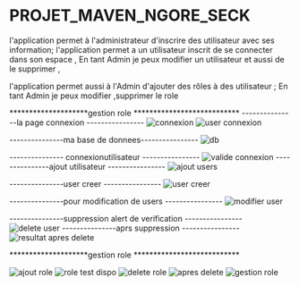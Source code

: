 # PROJET_MAVEN_NGORE_SECK

l'application permet à l'administrateur d'inscrire des utilisateur avec ses information;
l'application permet a un utilisateur inscrit de se connecter dans  son espace ,
En tant Admin je peux modifier un utilisateur et aussi de le supprimer ,

l'application  permet aussi  à l'Admin d'ajouter des rôles à des utilisateur ;
En tant Admin je peux modifier ,supprimer le role

********************gestion role ***************************
---------------la page connexion ----------------
![connexion](https://user-images.githubusercontent.com/122989242/213195499-1571b8ec-364a-43f7-96f0-beb611aef93d.PNG)
![user connexion](https://user-images.githubusercontent.com/122989242/213195481-ac19b017-2e3a-4950-bc08-7e43dc0f3efa.PNG)

---------------ma base de donnees----------------
![db](https://user-images.githubusercontent.com/122989242/213195470-5c4ed6bb-4790-4c2c-bc2e-f097041da3d6.PNG)

--------------- connexionutilisateur  ----------------
![valide connexion](https://user-images.githubusercontent.com/122989242/213195487-fff5b5a6-047b-4937-82e1-c799ec6dd63f.PNG)
---------------ajout utilisateur ----------------
![ajout users](https://user-images.githubusercontent.com/122989242/213195489-90c3aa5d-d0e0-40c5-87c2-3ea677ea8621.PNG)

---------------user creer ----------------
![user creer](https://user-images.githubusercontent.com/122989242/213195485-4fe5e813-fcd8-458a-a5f2-4645db3ce1c3.PNG)

---------------pour modification de users ----------------
![modifier user](https://user-images.githubusercontent.com/122989242/213195476-4bb58ed2-fdaf-4ac0-a4e4-6bbfa837b811.PNG)

---------------suppression  alert de verification ----------------
![delete user](https://user-images.githubusercontent.com/122989242/213196343-281b06c2-6452-4b1c-9864-78b59f9b842a.PNG)
---------------aprs  suppression ----------------
![resultat apres delete](https://user-images.githubusercontent.com/122989242/213195479-020dd516-e91f-4949-b04d-fbc2c54d008f.PNG)

********************gestion role ***************************

![ajout role](https://user-images.githubusercontent.com/122989242/213198293-784366b8-b449-472d-9235-f1e37daf2883.PNG)
![role test dispo](https://user-images.githubusercontent.com/122989242/213198287-744d28f2-ba11-40f5-b43a-deff080a98a5.PNG)
![delete role](https://user-images.githubusercontent.com/122989242/213198301-61783558-982b-48ea-8e5e-ca2a30e438d0.PNG)
![apres delete](https://user-images.githubusercontent.com/122989242/213198297-0d99f22d-c195-47ba-b4b0-d4b3d84c77cc.PNG)
![gestion role](https://user-images.githubusercontent.com/122989242/213198308-feb23fa5-4de2-4833-87be-7ad0f50f1cf1.PNG)


